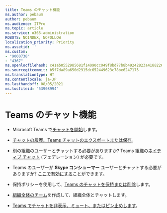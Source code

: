 ```yaml
---
title: Teams のチャット機能
ms.author: pebaum
author: pebaum
ms.audience: ITPro
ms.topic: article
ms.service: o365-administration
ROBOTS: NOINDEX, NOFOLLOW
localization_priority: Priority
ms.assetid: ''
ms.custom:
- "9000738"
- "4367"
ms.openlocfilehash: c41ab0552985681f14090cc049f8bd77b8b49242823a418822674cd21dea0f77
ms.sourcegitcommit: b5f7da89a650d2915dc652449623c78be6247175
ms.translationtype: HT
ms.contentlocale: ja-JP
ms.lasthandoff: 08/05/2021
ms.locfileid: "53908994"
---
```

# <a name="teams-chat-functionality"></a>Teams のチャット機能

- Microsoft Teams で[チャットを開始](https://support.office.com/article/start-a-chat-in-teams-0c71b32b-c050-4930-a887-5afbe742b3d8)します。

- [チャットの履歴、Teams チャットのエクスポートまたは保存](https://docs.microsoft.com/alchemyinsights/chat-history-in-microsoft-teams)。

- 別の組織のユーザーとチャットする必要がありますか? Teams 組織の[ネイティブ チャット](https://docs.microsoft.com/microsoftteams/native-chat-for-external-users) (フェデレーション) が必要です。

- Teams のユーザーが **Skype コンシューマー** ユーザーとチャットする必要がありますか? [ここで有効にする](https://docs.microsoft.com/microsoftteams/manage-external-access#step-1---enable-your-organization-to-communicate-with-another-teams-organization)ことができます。 

- 保持ポリシーを使用して、[Teams のチャットを保持または削除](https://docs.microsoft.com/microsoftteams/retention-policies)します。

- [組織全体のチーム](https://docs.microsoft.com/microsoftteams/create-an-org-wide-team)を作成して、組織全体とチャットします。

- [Teams でチャットを非表示、ミュート、またはピン止めします](https://support.office.com/article/hide-mute-or-pin-a-chat-in-teams-9aee02ef-713d-495b-8a73-9762d8e4b066)。
